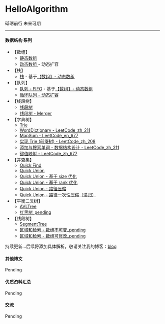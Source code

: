 # HelloAlgorithm

砥砺前行 未来可期

---

#### 数据结构 系列

- 【数组】
    - [静态数组](./Array/src/StaticArray.java)
    - [动态数组 ](./Array/src/Array.java) - 动态扩容
- 【栈】
    - [栈](./Array/src/Array.java) - 基于[【数组】- 动态数组](./Array/src/Array.java)
- 【队列】
    - [队列 - FIFO](./Array/src/StaticArray.java) - 基于[【数组】- 动态数组](./Array/src/Array.java)
    - [循环队列 - 动态扩容](./Array/src/Array.java)
- 【线段树】
    - [线段树](./SegmentTree/src/SegmentTree.java)
    - [线段树 - Merger](./SegmentTree/src/Merger.java)
- 【字典树】
    * [Trie](./Trie/src/Trie.java)
    * [WordDictionary - LeetCode_zh_211](./Trie/src/WordDictionary.java)
    * [MapSum - LeetCode_en_677](./Trie/src/MapSum.java)
    * [实现 Trie (前缀树) - LeetCode_zh_208](./Trie/src/Trie.java)
    * [添加与搜索单词 - 数据结构设计 - LeetCode_zh_211](./Trie/src/WordDictionary.java)
    * [键值映射 - LeetCode_zh_677](./Trie/src/MapSum.java)
- 【并查集】
    * [Quick Find](./UnionFind/src/UnionFind1.java)
    * [Quick Union](./UnionFind/src/UnionFind2.java)
    * [Quick Union - 基于 size 优化](./UnionFind/src/UnionFind3.java)
    * [Quick Union - 基于 rank 优化](./UnionFind/src/UnionFind4.java)
    * [Quick Union - 路径压缩](./UnionFind/src/UnionFind5.java)
    * [Quick Union - 路径一次性压缩（递归）](./UnionFind/src/UnionFind6.java)
- 【平衡二叉树】
    * [AVLTree](./AVLTree/src/AVLTree.java)
    * [红黑树_pending](./RedBlackTree/src/RBTree.java)
- 【线段树】
    * [SegmentTree](./SegmentTree/src/SegmentTree.java)
    * [区域和检索 - 数组不可变_pending](./SegmentTree/src/SegmentTree.java)
    * [区域和检索 - 数组可修改_pending](./SegmentTree/src/SegmentTree.java)


持续更新...后续将添加具体解析，敬请关注我的博客：[blog](https://github.com/hackfengJam/blog)


#### 其他博文

Pending
  

#### 优质资料汇总

Pending



#### 交流

Pending
